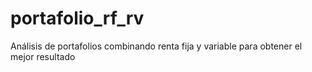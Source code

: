 # portafolio_rf_rv
Análisis de portafolios combinando renta fija y variable para obtener el mejor resultado
